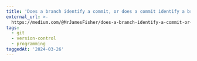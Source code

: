 ```yaml
---
title: 'Does a branch identify a commit, or does a commit identify a branch?'
external_url: >-
  https://medium.com/@MrJamesFisher/does-a-branch-identify-a-commit-or-does-a-commit-identify-a-branch-f3edadcae59c
tags:
  - git
  - version-control
  - programming
taggedAt: '2024-03-26'
---
```


